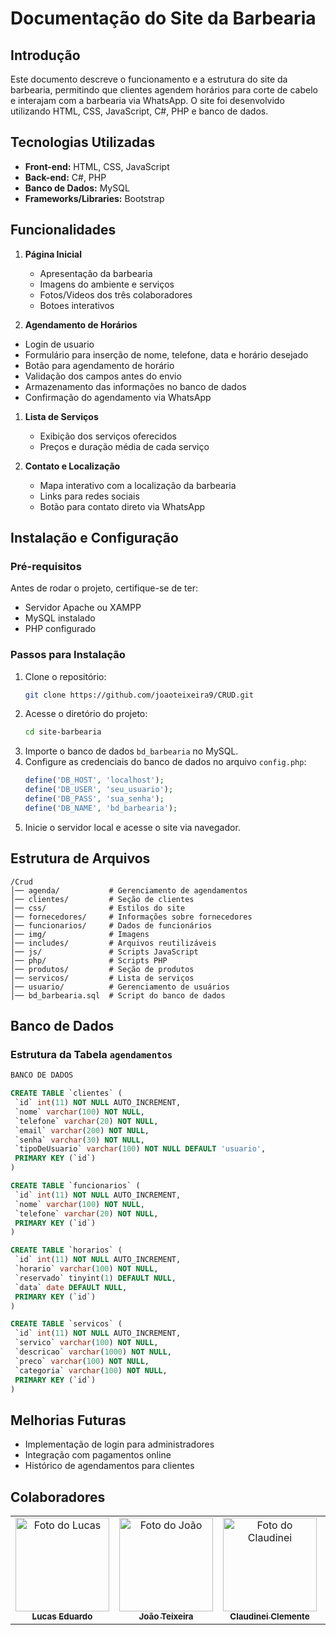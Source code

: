 # Documentação do Site da Barbearia

## Introdução

Este documento descreve o funcionamento e a estrutura do site da barbearia, permitindo que clientes agendem horários para corte de cabelo e interajam com a barbearia via WhatsApp. O site foi desenvolvido utilizando HTML, CSS, JavaScript, C#, PHP e banco de dados.

## Tecnologias Utilizadas

- **Front-end:** HTML, CSS, JavaScript
- **Back-end:** C#, PHP
- **Banco de Dados:** MySQL
- **Frameworks/Libraries:** Bootstrap

## Funcionalidades

1. **Página Inicial**
   - Apresentação da barbearia
   - Imagens do ambiente e serviços
   - Fotos/Videos dos três colaboradores
   - Botoes interativos
   

2. **Agendamento de Horários**
  - Login de usuario
-   Formulário para inserção de nome, telefone, data e horário desejado
   - Botão para agendamento de horário
   - Validação dos campos antes do envio
   - Armazenamento das informações no banco de dados
   - Confirmação do agendamento via WhatsApp

1. **Lista de Serviços**
   - Exibição dos serviços oferecidos
   - Preços e duração média de cada serviço

2. **Contato e Localização**
   - Mapa interativo com a localização da barbearia
   - Links para redes sociais
   - Botão para contato direto via WhatsApp

## Instalação e Configuração

### Pré-requisitos

Antes de rodar o projeto, certifique-se de ter:
- Servidor Apache ou XAMPP
- MySQL instalado
- PHP configurado

### Passos para Instalação

1. Clone o repositório:
   ```sh
   git clone https://github.com/joaoteixeira9/CRUD.git
2. Acesse o diretório do projeto:
   ```sh
   cd site-barbearia
   ```
3. Importe o banco de dados `bd_barbearia` no MySQL.
4. Configure as credenciais do banco de dados no arquivo `config.php`:
   ```php
   define('DB_HOST', 'localhost');
   define('DB_USER', 'seu_usuario');
   define('DB_PASS', 'sua_senha');
   define('DB_NAME', 'bd_barbearia');
   ```
5. Inicie o servidor local e acesse o site via navegador.

## Estrutura de Arquivos

```
/Crud
│── agenda/           # Gerenciamento de agendamentos
│── clientes/         # Seção de clientes
│── css/              # Estilos do site
│── fornecedores/     # Informações sobre fornecedores
│── funcionarios/     # Dados de funcionários
│── img/              # Imagens
│── includes/         # Arquivos reutilizáveis
│── js/               # Scripts JavaScript
│── php/              # Scripts PHP
│── produtos/         # Seção de produtos
│── servicos/         # Lista de serviços
│── usuario/          # Gerenciamento de usuários
│── bd_barbearia.sql  # Script do banco de dados
```
## Banco de Dados

### Estrutura da Tabela `agendamentos`

```sql
BANCO DE DADOS

CREATE TABLE `clientes` (
 `id` int(11) NOT NULL AUTO_INCREMENT,
 `nome` varchar(100) NOT NULL,
 `telefone` varchar(20) NOT NULL,
 `email` varchar(200) NOT NULL,
 `senha` varchar(30) NOT NULL,
 `tipoDeUsuario` varchar(100) NOT NULL DEFAULT 'usuario',
 PRIMARY KEY (`id`)
)

CREATE TABLE `funcionarios` (
 `id` int(11) NOT NULL AUTO_INCREMENT,
 `nome` varchar(100) NOT NULL,
 `telefone` varchar(20) NOT NULL,
 PRIMARY KEY (`id`)
)

CREATE TABLE `horarios` (
 `id` int(11) NOT NULL AUTO_INCREMENT,
 `horario` varchar(100) NOT NULL,
 `reservado` tinyint(1) DEFAULT NULL,
 `data` date DEFAULT NULL,
 PRIMARY KEY (`id`)
)

CREATE TABLE `servicos` (
 `id` int(11) NOT NULL AUTO_INCREMENT,
 `servico` varchar(100) NOT NULL,
 `descricao` varchar(1000) NOT NULL,
 `preco` varchar(100) NOT NULL,
 `categoria` varchar(100) NOT NULL,
 PRIMARY KEY (`id`)
)
```

## Melhorias Futuras

- Implementação de login para administradores
- Integração com pagamentos online
- Histórico de agendamentos para clientes
## Colaboradores
<table>
  <tr>
    <td align="center">
      <a href="https://github.com/Lucaseduardo583" title="defina o título do link">
        <img src="https://avatars.githubusercontent.com/u/146371860?v=4" width="150px;" alt="Foto do Lucas"/><br>
        <sub>
          <b>Lucas Eduardo</b>
        </sub>
      </a>
    </td>
    <td align="center">
      <a href="https://github.com/joaoteixeira9" title="defina o título do link">
        <img src="https://avatars.githubusercontent.com/u/143551272?v=4" width="150px;" alt="Foto do João"/><br>
        <sub>
          <b>João Teixeira</b>
        </sub>
      </a>
    </td>
    <td align="center">
      <a href="https://github.com/ClaudineiClemente48" title="defina o título do link">
        <img src="https://avatars.githubusercontent.com/u/146371914?v=4" width="150px;" alt="Foto do Claudinei"/><br>
        <sub>
          <b>Claudinei Clemente</b>
        </sub>
      </a>
    </td>
    <td align="center">
      <a href="https://github.com/DaniloBandeira0" title="defina o título do link">
        <img src="https://avatars.githubusercontent.com/u/143565487?v=4" width="150px;" alt="Foto do Danilo"/><br>
        <sub>
          <b>Danilo Bandeira</b>
        </sub>
      </a>
    </td>
  </tr>
</table>



